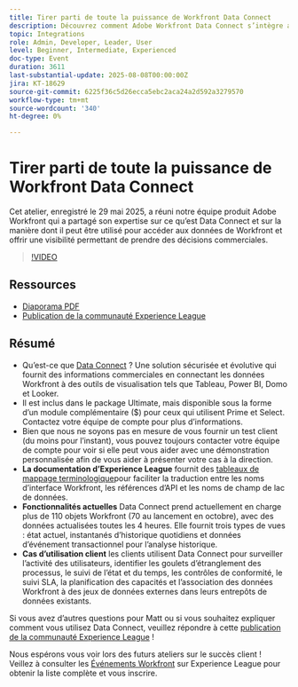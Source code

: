```yaml
---
title: Tirer parti de toute la puissance de Workfront Data Connect
description: Découvrez comment Adobe Workfront Data Connect s’intègre aux outils de BI pour déverrouiller les informations, suivre les performances et prendre des décisions commerciales plus intelligentes.
topic: Integrations
role: Admin, Developer, Leader, User
level: Beginner, Intermediate, Experienced
doc-type: Event
duration: 3611
last-substantial-update: 2025-08-08T00:00:00Z
jira: KT-18629
source-git-commit: 6225f36c5d26ecca5ebc2aca24a2d592a3279570
workflow-type: tm+mt
source-wordcount: '340'
ht-degree: 0%

---
```



# Tirer parti de toute la puissance de Workfront Data Connect

Cet atelier, enregistré le 29 mai 2025, a réuni notre équipe produit Adobe Workfront qui a partagé son expertise sur ce qu’est Data Connect et sur la manière dont il peut être utilisé pour accéder aux données de Workfront et offrir une visibilité permettant de prendre des décisions commerciales.

>[!VIDEO](https://video.tv.adobe.com/v/3469965/?learn=on&enablevpops)

## Ressources

* [Diaporama PDF](https://workfront-experience.s3.us-west-2.amazonaws.com/Training/Guides/Customer+Success+at+Scale/Slide+Deck+-+Adobe+Workfront+Data+Connect+052925.pdf)
* [Publication de la communauté Experience League](https://experienceleaguecommunities.adobe.com/t5/workfront-discussions/event-follow-up-unlock-the-power-of-workfront-data-connect/td-p/756725?profile.language=fr)

## Résumé

* Qu’est-ce que [Data Connect](https://experienceleague.adobe.com/fr/docs/workfront/using/reporting/data-lake/data-lake-overview) ? Une solution sécurisée et évolutive qui fournit des informations commerciales en connectant les données Workfront à des outils de visualisation tels que Tableau, Power BI, Domo et Looker.
* Il est inclus dans le package Ultimate, mais disponible sous la forme d’un module complémentaire ($) pour ceux qui utilisent Prime et Select. Contactez votre équipe de compte pour plus d’informations.
* Bien que nous ne soyons pas en mesure de vous fournir un test client (du moins pour l’instant), vous pouvez toujours contacter votre équipe de compte pour voir si elle peut vous aider avec une démonstration personnalisée afin de vous aider à présenter votre cas à la direction.
* **La documentation d’Experience League** fournit des [tableaux de mappage terminologique](https://experienceleague.adobe.com/fr/docs/workfront/using/reporting/data-lake/data-dictionary)pour faciliter la traduction entre les noms d’interface Workfront, les références d’API et les noms de champ de lac de données.
* **Fonctionnalités actuelles** Data Connect prend actuellement en charge plus de 110 objets Workfront (70 au lancement en octobre), avec des données actualisées toutes les 4 heures. Elle fournit trois types de vues : état actuel, instantanés d’historique quotidiens et données d’événement transactionnel pour l’analyse historique.
* **Cas d’utilisation client** les clients utilisent Data Connect pour surveiller l’activité des utilisateurs, identifier les goulets d’étranglement des processus, le suivi de l’état et du temps, les contrôles de conformité, le suivi SLA, la planification des capacités et l’association des données Workfront à des jeux de données externes dans leurs entrepôts de données existants. 

Si vous avez d’autres questions pour Matt ou si vous souhaitez expliquer comment vous utilisez Data Connect, veuillez répondre à cette [publication de la communauté Experience League](https://experienceleaguecommunities.adobe.com/t5/workfront-discussions/event-follow-up-unlock-the-power-of-workfront-data-connect/td-p/756725?profile.language=fr) !


Nous espérons vous voir lors des futurs ateliers sur le succès client !  Veillez à consulter les [Événements Workfront](https://experienceleague.adobe.com/events/?lang=fr&filters=Workfront) sur Experience League pour obtenir la liste complète et vous inscrire.


